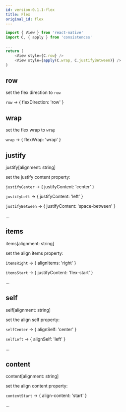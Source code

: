 ```yaml
---
id: version-0.1.1-flex
title: Flex
original_id: flex
---
```


```js
import { View } from 'react-native'
import C, { apply } from 'consistencss'

...
return (
    <View style={C.row} />
    <View style={apply(C.wrap, C.justifyBetween)} />
)
```

## row

set the flex direction to `row`

`row` -> { flexDirection: 'row' }

## wrap

set the flex wrap to `wrap`

`wrap` -> { flexWrap: 'wrap' }

## justify

justify[alignment: string]

set the justify content property:

`justifyCenter` -> { justifyContent: 'center' }

`justifyLeft` -> { justifyContent: 'left' }

`justifyBetween` -> { justifyContent: 'space-between' }

...

## items

items[alignment: string]

set the align items property:

`itemsRight` -> { alignItems: 'right' }

`itemsStart` -> { justifyContent: 'flex-start' }

...

## self

self[alignment: string]

set the align self property:

`selfCenter` -> { alignSelf: 'center' }

`selfLeft` -> { alignSelf: 'left' }

...

## content

content[alignment: string]

set the align content property:

`contentStart` -> { align-content: 'start' }

...
